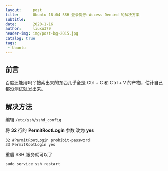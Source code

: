 ```yaml
---
layout:     post
title:      Ubuntu 18.04 SSH 登录提示 Access Denied 的解决方案
subtitle:   
date:       2020-1-16
author:     liuxu379
header-img: img/post-bg-2015.jpg
catalog: true
tags:
 - Ubuntu
---
```





## 前言

百度还能用吗？搜索出来的东西几乎全是 Ctrl + C 和 Ctrl + V 的产物，估计自己都没测试就发出来。



## 解决方法

编辑 `/etc/ssh/sshd_config`

将 **32** 行的 **PermitRootLogin** 参数 改为 **yes**

``` 
32 #PermitRootLogin prohibit-password
33 PermitRootLogin yes
```

重启 SSH 服务就可以了

`sudo service ssh restart`